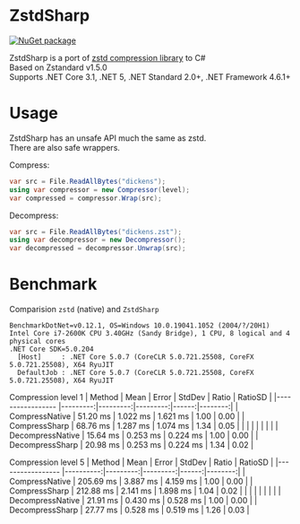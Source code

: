 # ZstdSharp

[![NuGet package](https://img.shields.io/nuget/v/ZstdSharp.Port.svg?logo=NuGet)](https://www.nuget.org/packages/ZstdSharp.Port)

ZstdSharp is a port of [zstd compression library](https://github.com/facebook/zstd) to С#  
Based on Zstandard v1.5.0  
Supports .NET Core 3.1, .NET 5, .NET Standard 2.0+, .NET Framework 4.6.1+

# Usage  

ZstdSharp has an unsafe API much the same as zstd.  
There are also safe wrappers.

Compress:
```c#
var src = File.ReadAllBytes("dickens");
using var compressor = new Compressor(level);
var compressed = compressor.Wrap(src);
```

Decompress:
```c#
var src = File.ReadAllBytes("dickens.zst");
using var decompressor = new Decompressor();
var decompressed = decompressor.Unwrap(src);
```

# Benchmark

Comparision `zstd` (native) and `ZstdSharp`  
```
BenchmarkDotNet=v0.12.1, OS=Windows 10.0.19041.1052 (2004/?/20H1)
Intel Core i7-2600K CPU 3.40GHz (Sandy Bridge), 1 CPU, 8 logical and 4 physical cores
.NET Core SDK=5.0.204
  [Host]     : .NET Core 5.0.7 (CoreCLR 5.0.721.25508, CoreFX 5.0.721.25508), X64 RyuJIT
  DefaultJob : .NET Core 5.0.7 (CoreCLR 5.0.721.25508, CoreFX 5.0.721.25508), X64 RyuJIT
```

Compression level 1
|           Method |     Mean |    Error |   StdDev | Ratio | RatioSD |
|----------------- |---------:|---------:|---------:|------:|--------:|
|   CompressNative | 51.20 ms | 1.022 ms | 1.621 ms |  1.00 |    0.00 |
|    CompressSharp | 68.76 ms | 1.287 ms | 1.074 ms |  1.34 |    0.05 |
|                  |          |          |          |       |         |
| DecompressNative | 15.64 ms | 0.253 ms | 0.224 ms |  1.00 |    0.00 |
|  DecompressSharp | 20.98 ms | 0.253 ms | 0.224 ms |  1.34 |    0.02 |


Compression level 5
|           Method |      Mean |    Error |   StdDev | Ratio | RatioSD |
|----------------- |----------:|---------:|---------:|------:|--------:|
|   CompressNative | 205.69 ms | 3.887 ms | 4.159 ms |  1.00 |    0.00 |
|    CompressSharp | 212.88 ms | 2.141 ms | 1.898 ms |  1.04 |    0.02 |
|                  |           |          |          |       |         |
| DecompressNative |  21.91 ms | 0.430 ms | 0.528 ms |  1.00 |    0.00 |
|  DecompressSharp |  27.77 ms | 0.528 ms | 0.519 ms |  1.26 |    0.03 |
